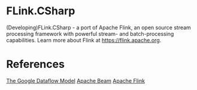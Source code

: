 # FLink.CSharp
(Developing)FLink.CSharp - a port of Apache Flink, an open source stream processing framework with powerful stream- and batch-processing capabilities.  Learn more about Flink at https://flink.apache.org.

# References
[The Google Dataflow Model](https://static.googleusercontent.com/media/research.google.com/zh-CN//pubs/archive/43864.pdf)
[Apache Beam](https://github.com/apache/beam)
[Apache Flink](https://github.com/apache/flink)
